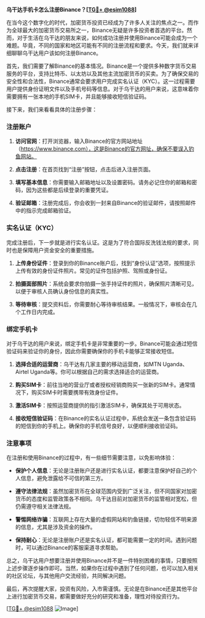 **乌干达手机卡怎么注册Binance？[[TG💪+ @esim1088](https://t.me/s/esim1088)]**

在当今这个数字化的时代，加密货币投资已经成为了许多人关注的焦点之一。而作为全球最大的加密货币交易所之一，Binance无疑是许多投资者首选的平台。然而，对于生活在乌干达的朋友来说，如何成功注册并使用Binance可能会成为一个难题。毕竟，不同的国家和地区可能有不同的注册流程和要求。今天，我们就来详细聊聊乌干达用户该如何注册Binance。

首先，我们需要了解Binance的基本情况。Binance是一个提供多种数字货币交易服务的平台，支持比特币、以太坊以及其他主流加密货币的买卖。为了确保交易的安全性和合法性，Binance通常会要求用户完成实名认证（KYC）。这一过程需要用户提供身份证明文件以及手机号码等信息。对于乌干达的用户来说，这意味着你需要拥有一张本地的手机SIM卡，并且能够接收短信验证码。

接下来，我们来看看具体的注册步骤：

### 注册账户

1. **访问官网**：打开浏览器，输入Binance的官方网站地址（https://www.binance.com），这是Binance的官方网址，确保不要误入钓鱼网站。
   
2. **点击注册**：在首页找到“注册”按钮，点击后进入注册页面。

3. **填写基本信息**：你需要输入邮箱地址以及设置密码。请务必记住你的邮箱和密码，因为这些都是后续登录的重要凭证。

4. **验证邮箱**：注册完成后，你会收到一封来自Binance的验证邮件，请按照邮件中的指示完成邮箱验证。

### 实名认证（KYC）

完成注册后，下一步就是进行实名认证。这是为了符合国际反洗钱法规的要求，同时也是保障用户资金安全的重要措施。

1. **上传身份证件**：登录到你的Binance账户后，找到“身份认证”选项，按照提示上传有效的身份证件照片。常见的证件包括护照、驾照或身份证。

2. **拍摄面部照片**：系统会要求你拍摄一张手持证件的照片，确保照片清晰可见，以便于审核人员确认身份信息的真实性。

3. **等待审核**：提交资料后，你需要耐心等待审核结果。一般情况下，审核会在几个工作日内完成。

### 绑定手机卡

对于乌干达的用户来说，绑定手机卡是非常重要的一步。Binance可能会通过短信验证码来验证你的身份，因此你需要确保你的手机卡能够正常接收短信。

1. **选择合适的运营商**：乌干达有几家主要的移动运营商，如MTN Uganda、Airtel Uganda等。你可以根据自己的需求选择适合的运营商。

2. **购买SIM卡**：前往当地的营业厅或者授权经销商购买一张新的SIM卡。通常情况下，购买SIM卡时需要携带有效身份证件。

3. **激活SIM卡**：按照运营商提供的指引激活SIM卡，确保其处于可用状态。

4. **接收短信验证码**：在Binance的实名认证过程中，系统会发送一条包含验证码的短信到你的手机上。确保你的手机信号良好，以便顺利接收验证码。

### 注意事项

在注册和使用Binance的过程中，有一些细节需要注意，以免影响体验：

- **保护个人信息**：无论是注册账户还是进行实名认证，都要注意保护好自己的个人信息，避免泄露给不可信的第三方。
  
- **遵守法律法规**：虽然加密货币在全球范围内受到广泛关注，但不同国家对加密货币的态度和监管政策各不相同。乌干达目前对加密货币的监管相对宽松，但仍需遵守相关法律法规。

- **警惕网络诈骗**：互联网上存在大量的虚假网站和钓鱼链接，切勿轻信不明来源的信息，尤其是涉及资金的操作。

- **保持耐心**：无论是注册账户还是实名认证，都可能需要一定的时间。遇到问题时，可以通过Binance的客服渠道寻求帮助。

总之，乌干达用户想要注册并使用Binance并不是一件特别困难的事情，只要按照上述步骤逐步操作即可。当然，如果你在过程中遇到了任何问题，也可以加入相关的社区论坛，与其他用户交流经验，共同解决问题。

最后，再次提醒大家，投资有风险，入市需谨慎。无论是在Binance还是其他平台上进行加密货币交易，都需要做好充分的研究和准备，理性对待投资行为。

[[TG💪+ @esim1088](https://t.me/s/esim1088) ![Image](https://i.postimg.cc/4NQfJmqS/Snipaste-2025-05-13-00-14-12.png)]
